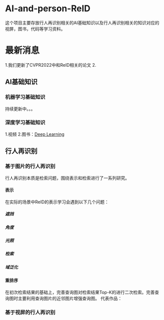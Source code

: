 # AI-and-person-ReID
这个项目主要存放行人再识别相关的AI基础知识以及行人再识别相关的知识对应的视屏，图书，代码等学习资料。
# 最新消息
1.我们更新了CVPR2022中和ReID相关的论文
2.
## AI基础知识
### 机器学习基础知识
持续更新中。。。
### 深度学习基础知识
1.视频
2.图书：[Deep Learning](https://github.com/janishar/mit-deep-learning-book-pdf)
## 行人再识别
### 基于图片的行人再识别
行人再识别本质是检索问题，围绕表示和检索进行了一系列研究。
#### 表示
在实际的场景中ReID的表示学习会遇到以下几个问题：
##### 遮挡
##### 角度
##### 光照
##### 检索
##### 域泛化
#### 重排序
在初次检索结果的基础上，完善查询图对检索结果Top-K的进行二次检索。完善查询图时主要利用查询图片的近邻图片增强查询图。
代表作品：
### 基于视屏的行人再识别
